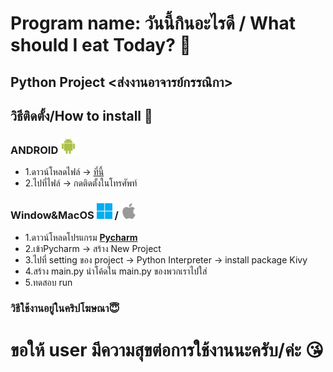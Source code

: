 # Program name: วันนี้กินอะไรดี / What should I eat Today? 🤔
## Python Project <ส่งงานอาจารย์กรรณิกา> 
## วิธีติดตั้ง/How to install 💾
### ANDROID <img src="img/android.svg" alt="android" width="25" length="25">
* 1.ดาวน์โหลดไฟล์ → [ที่นี้](https://drive.google.com/file/d/18f3L1gOAEPLt_psEQYrU-Jt_c_9kKVtb/view?usp=drive_link)
* 2.ไปที่ไฟล์ → กดติดตั้งในโทรศัพท์
### **Window&MacOS** <img src="img/window.svg" alt="window" width="25" length="25"> / <img src="img/apple-logo-svgrepo-com.svg" alt="window" width="25" length="25">
* 1.ดาวน์โหลดโปรแกรม [**Pycharm**](https://www.jetbrains.com/pycharm/download/?section=windows)
* 2.เข้าPycharm → สร้าง New Project
* 3.ไปที่ setting ของ project → Python Interpreter → install package Kivy
* 4.สร้าง main.py นำโค้ดใน main.py ของพวกเราไปใส่
* 5.ทดสอบ run
### วิธีใช้งานอยู่ในคริปโฆษณา😇
# ขอให้ user มีความสุขต่อการใช้งานนะครับ/ค่ะ 😘
